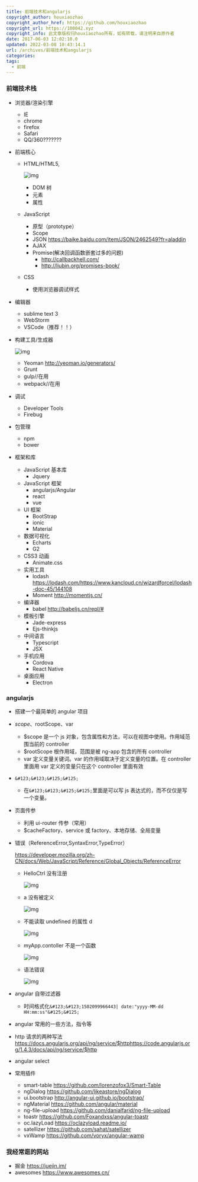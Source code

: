 ```yaml
---
title: 前端技术和angularjs
copyright_author: houxiaozhao
copyright_author_href: https://github.com/houxiaozhao
copyright_url: https://100042.xyz
copyright_info: 此文章版权归houxiaozhao所有，如有转载，请注明来自原作者
date: 2017-06-03 12:02:10.0
updated: 2022-03-08 10:43:14.1
url: /archives/前端技术和angularjs
categories:
tags:
  - 前端
---
```


### 前端技术栈

- 浏览器/渲染引擎

  - IE
  - chrome
  - firefox
  - Safari
  - QQ/360???????
    <!--more-->

- 前端核心

  - HTML/HTML5,

    ![img](https://img.mubu.com/document_image/09890fbd-d90f-4a86-83a6-9a9190baeeea.jpg)

    - DOM 树
    - 元素
    - 属性

  - JavaScript

    - 原型（prototype）
    - Scope
    - JSON <https://baike.baidu.com/item/JSON/2462549?fr=aladdin>
    - AJAX
    - Promise(解决回调函数嵌套过多的问题)
      - <http://callbackhell.com/>
      - <http://liubin.org/promises-book/>

  - CSS

    - 使用浏览器调试样式

- 编辑器

  - sublime text 3
  - WebStorm
  - VSCode（推荐！！）

- 构建工具/生成器

  ![img](https://img.mubu.com/document_image/4c09e92d-1472-4bd1-983a-c8f076c85d5a.jpg)

  - Yeoman <http://yeoman.io/generators/>
  - Grunt
  - gulp//在用
  - webpack//在用

- 调试

  - Developer Tools
  - Firebug

- 包管理

  - npm
  - bower

- 框架和库

  - JavaScript 基本库
    - Jquery
  - JavaScript 框架
    - angularjs/Angular
    - react
    - vue
  - UI 框架
    - BootStrap
    - ionic
    - Material
  - 数据可视化
    - Echarts
    - G2
  - CSS3 动画
    - Animate.css
  - 实用工具
    - lodash <https://lodash.com/><https://www.kancloud.cn/wizardforcel/lodash-doc-45/144108>
    - Moment <http://momentjs.cn/>
  - 编译器
    - babel <http://babeljs.cn/repl/#>
  - 模板引擎
    - Jade-express
    - Ejs-thinkjs
  - 中间语言
    - Typescript
    - JSX
  - 手机应用
    - Cordova
    - React Native
  - 桌面应用
    - Electron

### angularjs

- 搭建一个最简单的 angular 项目

- $scope、$rootScope、var

  - \$scope 是一个 js 对象，包含属性和方法，可以在视图中使用。作用域范围当前的 controller
  - \$rootScope 根作用域，范围是被 ng-app 包含的所有 controller
  - var 定义变量关键词。var 的作用域取决于定义变量的位置。在 controller 里面用 var 定义的变量只在这个 controller 里面有效

- `&#123;&#123;&#125;&#125;`

  - 在`&#123;&#123;&#125;&#125;`里面是可以写 js 表达式的，而不仅仅是写一个变量。

- 页面传参

  - 利用 ui-router 传参（常用）
  - \$cacheFactory、service 或 factory、本地存储、全局变量

- 错误（ReferenceError,SyntaxError,TypeError）

  <https://developer.mozilla.org/zh-CN/docs/Web/JavaScript/Reference/Global_Objects/ReferenceError>

  - HelloCtrl 没有注册

    ![img](https://img.mubu.com/document_image/f6f78e2a-edaf-4717-8cb3-5bd81a451b55.jpg)

  - a 没有被定义

    ![img](https://img.mubu.com/document_image/362a3d98-b926-40cc-9b75-9363791ecf59.jpg)

  - 不能读取 undefined 的属性 d

    ![img](https://img.mubu.com/document_image/d25df15e-d055-44c5-ab2a-39afd68e472a.jpg)

  - myApp.contoller 不是一个函数

    ![img](https://img.mubu.com/document_image/5798992a-432e-4eea-8423-05b64fd39778.jpg)

  - 语法错误

    ![img](https://img.mubu.com/document_image/90f7b0eb-21a0-44d6-b724-e4adaaf25b64.jpg)

- angular 自带过滤器

  - 时间格式化`&#123;&#123;1502099966443| date:"yyyy-MM-dd HH:mm:ss"&#125;&#125;`

- angular 常用的一些方法，指令等

- http 请求的两种写法<https://docs.angularjs.org/api/ng/service/$http><https://code.angularjs.org/1.4.3/docs/api/ng/service/$http>

- angular select

- 常用插件

  - smart-table <https://github.com/lorenzofox3/Smart-Table>
  - ngDialog <https://github.com/likeastore/ngDialog>
  - ui.bootstrap <http://angular-ui.github.io/bootstrap/>
  - ngMaterial <https://github.com/angular/material>
  - ng-file-upload <https://github.com/danialfarid/ng-file-upload>
  - toastr <https://github.com/Foxandxss/angular-toastr>
  - oc.lazyLoad <https://oclazyload.readme.io/>
  - satellizer <https://github.com/sahat/satellizer>
  - vxWamp <https://github.com/voryx/angular-wamp>

### 我经常逛的网站

- 掘金 <https://juejin.im/>
- awesomes <https://www.awesomes.cn/>
